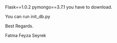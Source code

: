 Flask==1.0.2
pymongo==3.7.1    you have to download.


You can run init_db.py

Best Regards.

Fatma Feyza Seyrek